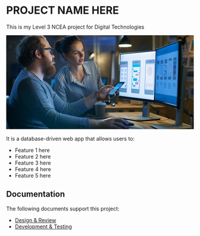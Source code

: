 # PROJECT NAME HERE

This is my Level 3 NCEA project for Digital Technologies

![Example Image](images/example.jpg)

It is a database-driven web app that allows users to:

- Feature 1 here
- Feature 2 here
- Feature 3 here
- Feature 4 here
- Feature 5 here


## Documentation

The following documents support this project:

- [Design & Review](Design.md)
- [Development & Testing](Development.md)

